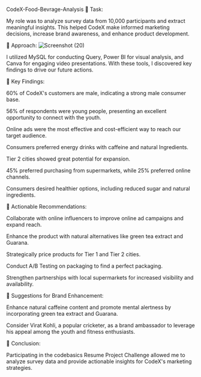 CodeX-Food-Bevrage-Analysis
🌟 Task:

My role was to analyze survey data from 10,000 participants and extract meaningful insights. This helped CodeX make informed marketing decisions, increase brand awareness, and enhance product development.

🌟 Approach:
![Screenshot (20)](https://github.com/Ayush16aug/CodeX-Food_Beverage_Analysis/assets/131275647/4911456f-f1e3-4c2e-a3e3-b10307053d90)

I utilized MySQL for conducting Query, Power BI for visual analysis, and Canva for engaging video presentations. With these tools, I discovered key findings to drive our future actions.

🌟 Key Findings:

60% of CodeX's customers are male, indicating a strong male consumer base.

56% of respondents were young people, presenting an excellent opportunity to connect with the youth.

Online ads were the most effective and cost-efficient way to reach our target audience.

Consumers preferred energy drinks with caffeine and natural Ingredients.

Tier 2 cities showed great potential for expansion.

45% preferred purchasing from supermarkets, while 25% preferred online channels.

Consumers desired healthier options, including reduced sugar and natural ingredients.

🌟 Actionable Recommendations:

Collaborate with online influencers to improve online ad campaigns and expand reach.

Enhance the product with natural alternatives like green tea extract and Guarana.

Strategically price products for Tier 1 and Tier 2 cities.

Conduct A/B Testing on packaging to find a perfect packaging.

Strengthen partnerships with local supermarkets for increased visibility and availability.

🌟 Suggestions for Brand Enhancement:

Enhance natural caffeine content and promote mental alertness by incorporating green tea extract and Guarana.

Consider Virat Kohli, a popular cricketer, as a brand ambassador to leverage his appeal among the youth and fitness enthusiasts.

🌟 Conclusion:

Participating in the codebasics Resume Project Challenge allowed me to analyze survey data and provide actionable insights for CodeX's marketing strategies.
